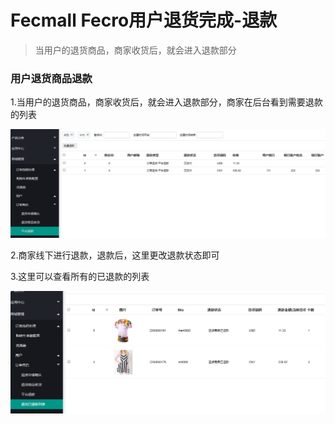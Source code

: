 Fecmall Fecro用户退货完成-退款
=============

> 当用户的退货商品，商家收货后，就会进入退款部分


### 用户退货商品退款


1.当用户的退货商品，商家收货后，就会进入退款部分，商家在后台看到需要退款的列表


![](images/ww9.png)


2.商家线下进行退款，退款后，这里更改退款状态即可


3.这里可以查看所有的已退款的列表

![](images/ww11.png)






